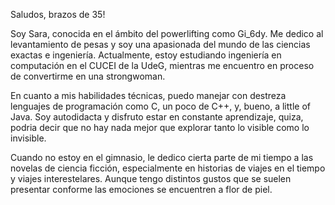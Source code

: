 Saludos, brazos de 35!

Soy Sara, conocida en el ámbito del powerlifting como Gi_6dy. Me dedico al levantamiento de pesas y soy una apasionada del mundo de las ciencias exactas e ingeniería. Actualmente, estoy estudiando ingeniería en computación en el CUCEI de la UdeG, mientras me encuentro en proceso de convertirme en una strongwoman.

En cuanto a mis habilidades técnicas, puedo manejar con destreza lenguajes de programación como C, un poco de C++, y, bueno, a little of  Java. Soy autodidacta y disfruto estar en constante aprendizaje, quiza, podria decir que no hay nada mejor que explorar tanto lo visible como lo invisible.

Cuando no estoy en el gimnasio, le dedico cierta parte de mi tiempo a las novelas de ciencia ficción, especialmente en historias de viajes en el tiempo y viajes interestelares. Aunque tengo distintos gustos que se suelen presentar conforme las emociones se encuentren a flor de piel. 
